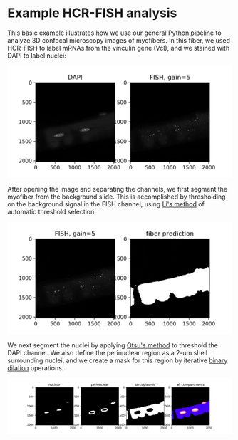 # Example HCR-FISH analysis

This basic example illustrates how we use our general Python pipeline to analyze 3D confocal microscopy images of myofibers. In this fiber, we used HCR-FISH to label mRNAs from the vinculin gene (Vcl), and we stained with DAPI to label nuclei:

<img src="vcl_channels.gif" alt="vcl_channels">

After opening the image and separating the channels, we first segment the myofiber from the background slide. This is accomplished by thresholding on the background signal in the FISH channel, using [Li's method](https://scikit-image.org/docs/dev/auto_examples/developers/plot_threshold_li.html) of automatic threshold selection.

<img src="vcl_fiber.gif" alt="vcl_fiber">

We next segment the nuclei by applying [Otsu's method](https://scikit-image.org/docs/dev/auto_examples/segmentation/plot_thresholding.html#id4) to threshold the DAPI channel. We also define the perinuclear region as a 2-um shell surrounding nuclei, and we create a mask for this region by iterative [binary dilation](https://scikit-image.org/docs/dev/auto_examples/applications/plot_morphology.html) operations.

<img src="vcl_regions.gif" alt="vcl_regions">